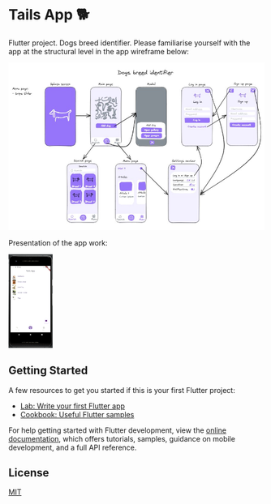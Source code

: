 # Tails App :dog2:

Flutter project. Dogs breed identifier. Please familiarise yourself with the app at the structural level in the app wireframe below:

![The tails app wireframe](/app_wireframe.jpg)

Presentation of the app work:

![Presentation of the app work](/presentation.gif)

## Getting Started

A few resources to get you started if this is your first Flutter project:

- [Lab: Write your first Flutter app](https://docs.flutter.dev/get-started/codelab)
- [Cookbook: Useful Flutter samples](https://docs.flutter.dev/cookbook)

For help getting started with Flutter development, view the
[online documentation](https://docs.flutter.dev/), which offers tutorials,
samples, guidance on mobile development, and a full API reference.

## License

[MIT](https://choosealicense.com/licenses/mit/)
